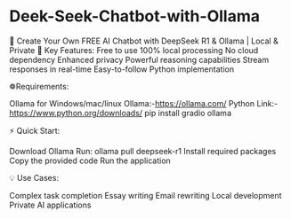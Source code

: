 # Deek-Seek-Chatbot-with-Ollama
🤖 Create Your Own FREE AI Chatbot with DeepSeek R1 &amp; Ollama | Local &amp; Private
🔑 Key Features:
Free to use
100% local processing
No cloud dependency
Enhanced privacy
Powerful reasoning capabilities
Stream responses in real-time
Easy-to-follow Python implementation

 ❁Requirements:

Ollama for Windows/mac/linux
Ollama:-https://ollama.com/
Python
Link:-https://www.python.org/downloads/
pip install gradio ollama

⚡ Quick Start:

Download Ollama
Run: ollama pull deepseek-r1
Install required packages
Copy the provided code
Run the application

💡 Use Cases:

Complex task completion
Essay writing
Email rewriting
Local development
Private AI applications

